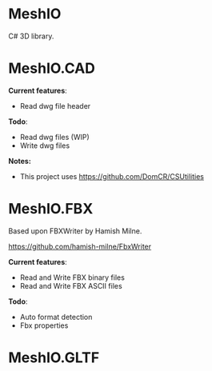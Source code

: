 # MeshIO

C# 3D library.

# MeshIO.CAD

**Current features**:

- Read dwg file header

**Todo**:

- Read dwg files (WIP)
- Write dwg files

**Notes:**

- This project uses https://github.com/DomCR/CSUtilities

# MeshIO.FBX

Based upon FBXWriter by Hamish Milne.

https://github.com/hamish-milne/FbxWriter

**Current features**:

- Read and Write FBX binary files
- Read and Write FBX ASCII files

**Todo**:

- Auto format detection
- Fbx properties

# MeshIO.GLTF